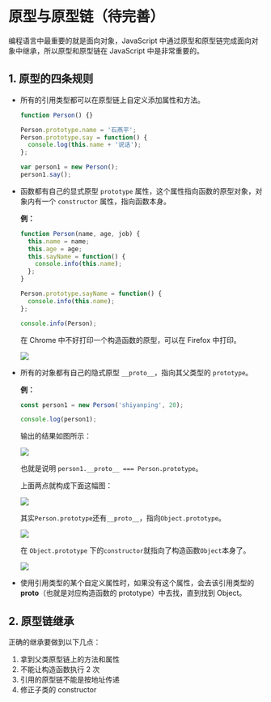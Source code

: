# 原型与原型链（待完善）

编程语言中最重要的就是面向对象，JavaScript 中通过原型和原型链完成面向对象中继承，所以原型和原型链在 JavaScript 中是非常重要的。

## 1. 原型的四条规则

- 所有的引用类型都可以在原型链上自定义添加属性和方法。

  ```js
  function Person() {}

  Person.prototype.name = '石燕平';
  Person.prototype.say = function() {
    console.log(this.name + '说话');
  };

  var person1 = new Person();
  person1.say();
  ```

- 函数都有自己的显式原型 `prototype` 属性，这个属性指向函数的原型对象，对象内有一个 `constructor` 属性，指向函数本身。

  **例：**

  ```js
  function Person(name, age, job) {
    this.name = name;
    this.age = age;
    this.sayName = function() {
      console.info(this.name);
    };
  }

  Person.prototype.sayName = function() {
    console.info(this.name);
  };

  console.info(Person);
  ```

  在 Chrome 中不好打印一个构造函数的原型，可以在 Firefox 中打印。

  ![](http://cdn.jinyueyue.cn/15470921319784.jpg)

- 所有的对象都有自己的隐式原型 `__proto__`，指向其父类型的 `prototype`。

  **例：**

  ```js
  const person1 = new Person('shiyanping', 20);

  console.log(person1);
  ```

  输出的结果如图所示：

  ![](http://cdn.jinyueyue.cn/15470925787223.jpg)

  也就是说明 `person1.__proto__ === Person.prototype`。

  上面两点就构成下面这幅图：

  ![](http://cdn.jinyueyue.cn/15471019533381.jpg)

  其实`Person.prototype`还有`__proto__`，指向`Object.prototype`。

  ![](http://cdn.jinyueyue.cn/15471023881693.jpg)

  在 `Object.prototype` 下的`constructor`就指向了构造函数`Object`本身了。

  ![](http://cdn.jinyueyue.cn/15471024565282.jpg)

- 使用引用类型的某个自定义属性时，如果没有这个属性，会去该引用类型的**proto**（也就是对应构造函数的 prototype）中去找，直到找到 Object。

## 2. 原型链继承

正确的继承要做到以下几点：

1. 拿到父类原型链上的方法和属性
2. 不能让构造函数执行 2 次
3. 引用的原型链不能是按地址传递
4. 修正子类的 constructor
